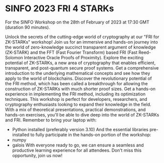 # SINFO 2023 FRI 4 STARKs
For the SINFO Workshop on the 28th of February of 2023 at 17:30 GMT (duration 90 minutes).

Unlock the secrets of the cutting-edge world of cryptography at our "FRI for ZK-STARKs" workshop! Join us for an immersive and hands-on journey into the world of zero-knowledge succinct transparent argument of knowledge (ZK-STARK) and the FFT (Fast Fourier Transform) based FRI (Fast Reed-Solomon Interactive Oracle Proofs of Proximity).
Explore the exciting potential of ZK-STARKs, a new area of cryptography that enables efficient, transparent, and post-quantum secure proof systems. Get a comprehensive introduction to the underlying mathematical concepts and see how they apply to the world of blockchains.
Discover the revolutionary potential of the FRI method, which has been called a breakthrough for allowing the construction of ZK-STARKs with much shorter proof sizes. Get a hands-on experience in implementing the FRI method, including its optimization techniques.
This workshop is perfect for developers, researchers, and cryptography enthusiasts looking to expand their knowledge in the field. With a mix of theoretical presentations, practical demonstrations, and hands-on exercises, you'll be able to dive deep into the world of ZK-STARKs and FRI.
Remember to bring your laptop with:
- Python installed (preferably version 3.10)
And the essential libraries pre-installed to fully participate in the hands-on portion of the workshop:
- numpy
- galois
With everyone ready to go, we can ensure a seamless and productive learning experience for all attendees. Don't miss this opportunity, join us now!
